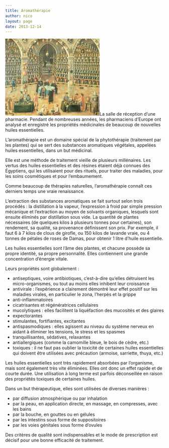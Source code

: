 ```yaml
---
title: Aromathérapie
author: nico
layout: page
date: 2013-12-14
---
```

<img class="size-full wp-image-347 alignright" alt="apothecary" src="./images/apothecary.jpg" width="300" height="245" />La salle de réception d’une pharmacie. Pendant de nombreuses années, les pharmaciens d’Europe ont analysé et enregistré les propriétés médicinales de beaucoup de nouvelles huiles essentielles.

L’aromathérapie est un domaine spécial de la phytothérapie (traitement par les plantes) qui se sert des substances aromatiques végétales, appelées huiles essentielles, dans un but médicinal.

Elle est une méthode de traitement vieille de plusieurs millénaires. Les vertus des huiles essentielles et des résines étaient déjà connues des Égyptiens, qui les utilisaient pour des rituels, pour traiter des maladies, pour les soins cosmétiques et pour l’embaumement.

Comme beaucoup de thérapies naturelles, l’aromathérapie connaît ces derniers temps une vraie renaissance.

L’extraction des substances aromatiques se fait surtout selon trois procédés : la distillation à la vapeur, l’expression à froid par simple pression mécanique et l’extraction au moyen de solvants organiques, lesquels sont ensuite éliminés par distillation sous vide. La quantité de plantes nécessaires (de quelques kilos à plusieurs tonnes pour certaines), son rendement, sa qualité, sa provenance définissent son prix. Par exemple, il faut 6 à 7 kilos de clous de girofle, ou 150 kilos de lavande vraie, ou 4 tonnes de pétales de roses de Damas, pour obtenir 1 litre d’huile essentielle.

Les huiles essentielles sont l’âme des plantes, et chacune possède sa propre identité, sa propre personnalité. Elles contiennent une grande concentration d’énergie vitale.

Leurs propriétés sont globalement :

  * antiseptiques, voire antibiotiques, c’est-à-dire qu’elles détruisent les micro-organismes, ou tout au moins elles inhibent leur croissance
  * antivirale : l’expérience a clairement démontré leur effet positif sur les maladies virales, en particulier le zona, l’herpès et la grippe
  * anti-inflammatoires
  * cicatrisantes et régénératrices cellulaires
  * mucolytiques : elles facilitent la liquéfaction des mucosités et des glaires
  * expectorantes
  * stimulantes, fortifiantes, excitantes
  * antispasmodiques : elles agissent au niveau du système nerveux en aidant à éliminer les tensions, le stress et les spasmes
  * tranquillisantes, sédatives, relaxantes
  * antiallergiques (comme la camomille bleue, le bois de cèdre, etc.)
  * toxiques : il ne faut pas oublier la toxicité de certaines huiles essentielles qui doivent être utilisées avec précaution (armoise, sarriette, thuya, etc.)

Les huiles essentielles sont très rapidement absorbées par l’organisme, mais sont également très vite éliminées. Elles ont donc un effet rapide et de courte durée. Une utilisation à long terme est parfois déconseillée en raison des propriétés toxiques de certaines huiles.

Dans un but thérapeutique, elles sont utilisées de diverses manières :

  * par diffusion atmosphérique ou par inhalation
  * par la peau, en application directe, en massage, en compresses, avec les bains
  * par la bouche, en gouttes ou en gélules
  * par les intestins sous forme de suppositoires
  * par les voies génitales sous forme d’ovules

Des critères de qualité sont indispensables et le mode de prescription est décisif pour une bonne efficacité de traitement.